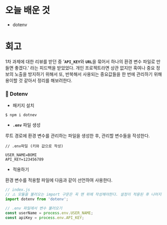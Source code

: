 # 오늘 배운 것 

* dotenv

# 회고

1차 과제에 대한 리뷰를 받던 중 '<b>`API_KEY`</b>와 <b>`URL`</b>을 묶어서 하나의 환경 변수 파일로 만들면 좋겠다.' 라는 피드백을 받았었다. 개인 프로젝트라면 상관 없지만 혹여나 중요 정보의 노출을 
방지하기 위해서 또, 반복해서 사용되는 중요값들을 한 번에 관리하기 위해 용이할 것 같아서 정리를 해보려한다.

<h3>📌 Dotenv</h3>

* 패키지 설치

```
$ npm i dotnev
```

* <b>`.env`</b> 파일 생성

루트 경로에 환경 변수를 관리하는 파일을 생성한 후, 관리할 변수들을 작성한다.

```
// .env파일 (키와 값으로 작성)

USER_NAME=BOMI
API_KEY=123456789
```

* 적용하기 

환경 변수를 적용할 파일에 다음과 같이 선언하여 사용한다.

```javascript
// index.js
// ⚠️ 모듈을 불러오는 import 구문은 꼭 맨 위에 작성해야한다. 설정이 적용된 후 나머지 코드들이 실행되기 위해서이다.
import dotenv from 'dotenv';

// .env 파일에서 변수 불러오기
const userName = process.env.USER_NAME;
const apiKey = process.env.API_KEY;
```
